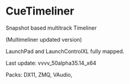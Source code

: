 # CueTimeliner

Snapshot based multitrack Timeliner

(Multimeliner updated version) 

LaunchPad and LaunchControlXL fully mapped.

Last update: 
vvvv_50alpha35.14_x64

Packs:
DX11,
ZMQ,
VAudio,
